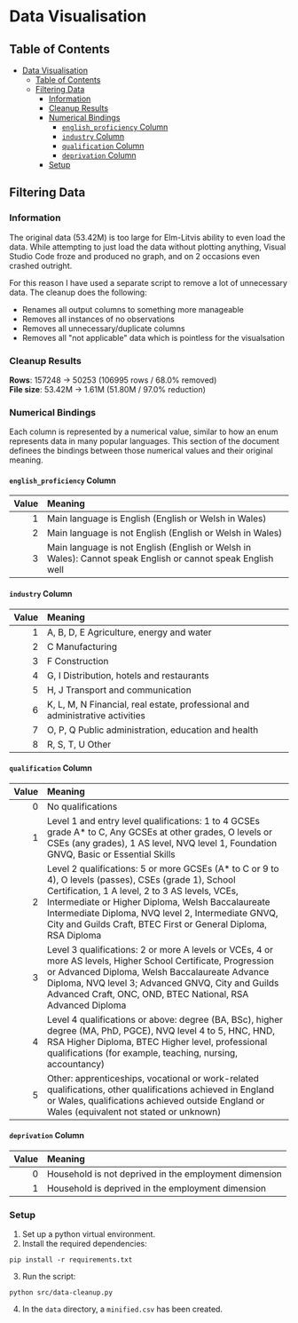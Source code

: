 # Data Visualisation

## Table of Contents
<!-- TOC -->
* [Data Visualisation](#data-visualisation)
  * [Table of Contents](#table-of-contents)
  * [Filtering Data](#filtering-data)
    * [Information](#information)
    * [Cleanup Results](#cleanup-results)
    * [Numerical Bindings](#numerical-bindings)
      * [`english_proficiency` Column](#english_proficiency-column)
      * [`industry` Column](#industry-column)
      * [`qualification` Column](#qualification-column)
      * [`deprivation` Column](#deprivation-column)
    * [Setup](#setup)
<!-- TOC -->

## Filtering Data
### Information
The original data (53.42M) is too large for Elm-Litvis ability to even load the data.
While attempting to just load the data without plotting anything, Visual Studio Code froze and produced no graph, and on 2 occasions even crashed outright.

For this reason I have used a separate script to remove a lot of unnecessary data.
The cleanup does the following:
- Renames all output columns to something more manageable
- Removes all instances of no observations
- Removes all unnecessary/duplicate columns
- Removes all "not applicable" data which is pointless for the visualsation

### Cleanup Results
**Rows**:
157248 -> 50253 (106995 rows / 68.0% removed)<br/>
**File size**:
53.42M -> 1.61M (51.80M / 97.0% reduction)

### Numerical Bindings
Each column is represented by a numerical value, similar to how an enum represents data in many popular languages.
This section of the document definees the bindings between those numerical values and their original meaning.

#### `english_proficiency` Column

| Value | Meaning                                                                                                     |
|------:|:------------------------------------------------------------------------------------------------------------|
|     1 | Main language is English (English or Welsh in Wales)                                                        |
|     2 | Main language is not English (English or Welsh in Wales)                                                    |
|     3 | Main language is not English (English or Welsh in Wales): Cannot speak English or cannot speak English well |

#### `industry` Column

| Value | Meaning                                                                       |
|------:|:------------------------------------------------------------------------------|
|     1 | A, B, D, E Agriculture, energy and water                                      |
|     2 | C Manufacturing                                                               |
|     3 | F Construction                                                                |
|     4 | G, I Distribution, hotels and restaurants                                     |
|     5 | H, J Transport and communication                                              |
|     6 | K, L, M, N Financial, real estate, professional and administrative activities |
|     7 | O, P, Q Public administration, education and health                           |
|     8 | R, S, T, U Other                                                              |

#### `qualification` Column

| Value | Meaning                                                                                                                                                                                                                                                                                                                              |
|------:|:-------------------------------------------------------------------------------------------------------------------------------------------------------------------------------------------------------------------------------------------------------------------------------------------------------------------------------------|
|     0 | No qualifications                                                                                                                                                                                                                                                                                                                    |
|     1 | Level 1 and entry level qualifications: 1 to 4 GCSEs grade A* to C, Any GCSEs at other grades, O levels or CSEs (any grades), 1 AS level, NVQ level 1, Foundation GNVQ, Basic or Essential Skills                                                                                                                                    |
|     2 | Level 2 qualifications: 5 or more GCSEs (A* to C or 9 to 4), O levels (passes), CSEs (grade 1), School Certification, 1 A level, 2 to 3 AS levels, VCEs, Intermediate or Higher Diploma, Welsh Baccalaureate Intermediate Diploma, NVQ level 2, Intermediate GNVQ, City and Guilds Craft, BTEC First or General Diploma, RSA Diploma |
|     3 | Level 3 qualifications: 2 or more A levels or VCEs, 4 or more AS levels, Higher School Certificate, Progression or Advanced Diploma, Welsh Baccalaureate Advance Diploma, NVQ level 3; Advanced GNVQ, City and Guilds Advanced Craft, ONC, OND, BTEC National, RSA Advanced Diploma                                                  |
|     4 | Level 4 qualifications or above: degree (BA, BSc), higher degree (MA, PhD, PGCE), NVQ level 4 to 5, HNC, HND, RSA Higher Diploma, BTEC Higher level, professional qualifications (for example, teaching, nursing, accountancy)                                                                                                       |
|     5 | Other: apprenticeships, vocational or work-related qualifications, other qualifications achieved in England or Wales, qualifications achieved outside England or Wales (equivalent not stated or unknown)                                                                                                                            |

#### `deprivation` Column
| Value | Meaning                                               |
|------:|:------------------------------------------------------|
|     0 | Household is not deprived in the employment dimension |
|     1 | Household is deprived in the employment dimension     |


### Setup

1. Set up a python virtual environment.
2. Install the required dependencies:
```
pip install -r requirements.txt
```
3. Run the script:
```
python src/data-cleanup.py
```
4. In the `data` directory, a `minified.csv` has been created.

